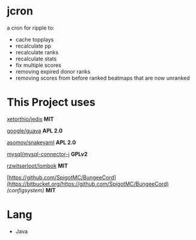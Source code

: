 # jcron
a cron for ripple to:
- cache topplays
- recalculate pp
- recalculate ranks
- recalculate stats
- fix multiple scores
- removing expired donor ranks
- removing scores from before ranked beatmaps that are now unranked

# This Project uses
[xetorthio/jedis](https://github.com/xetorthio/jedis) **MIT**

[google/guava](https://github.com/google/guava) **APL 2.0**

[asomov/snakeyaml](https://bitbucket.org/asomov/snakeyaml) **APL 2.0**

[mysql/mysql-connector-j](https://bitbucket.org/mysql/mysql-connector-j) **GPLv2**

[rzwitserloot/lombok](https://bitbucket.org/rzwitserloot/lombok) **MIT**

[https://github.com/SpigotMC/BungeeCord](https://bitbucket.org/https://github.com/SpigotMC/BungeeCord) _(configsystem)_ **MIT**

# Lang
- Java
